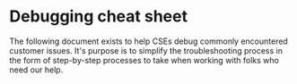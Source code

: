 # Debugging cheat sheet

The following document exists to help CSEs debug commonly encountered customer issues. It's purpose is to simplify the troubleshooting process in the form of step-by-step processes to take when working with folks who need our help.
